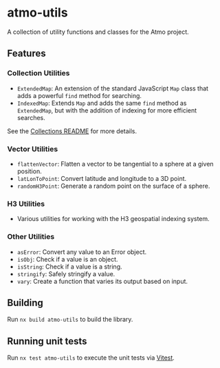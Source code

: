 # atmo-utils

A collection of utility functions and classes for the Atmo project.

## Features

### Collection Utilities

- `ExtendedMap`: An extension of the standard JavaScript `Map` class that adds a powerful `find` method for searching.
- `IndexedMap`: Extends `Map` and adds the same `find` method as `ExtendedMap`, but with the addition of indexing for more efficient searches.

See the [Collections README](src/collections/README.md) for more details.

### Vector Utilities

- `flattenVector`: Flatten a vector to be tangential to a sphere at a given position.
- `latLonToPoint`: Convert latitude and longitude to a 3D point.
- `randomH3Point`: Generate a random point on the surface of a sphere.

### H3 Utilities

- Various utilities for working with the H3 geospatial indexing system.

### Other Utilities

- `asError`: Convert any value to an Error object.
- `isObj`: Check if a value is an object.
- `isString`: Check if a value is a string.
- `stringify`: Safely stringify a value.
- `vary`: Create a function that varies its output based on input.

## Building

Run `nx build atmo-utils` to build the library.

## Running unit tests

Run `nx test atmo-utils` to execute the unit tests via [Vitest](https://vitest.dev).
